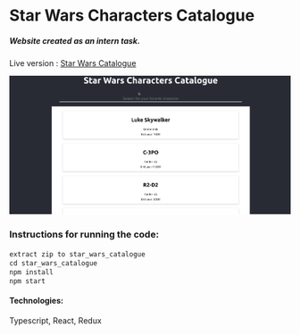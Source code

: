 # Star Wars Characters Catalogue

##### Website created as an intern task.

Live version : [Star Wars Catalogue](https://starwarscatalogue.netlify.app)

![](public/star_wars.gif)



### Instructions for running the code:
```
extract zip to star_wars_catalogue
cd star_wars_catalogue
npm install
npm start
```
#### Technologies:
Typescript, React, Redux
